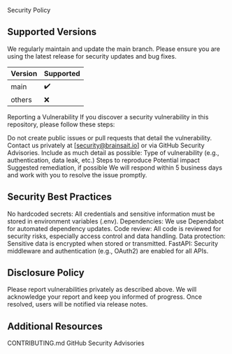 Security Policy
## Supported Versions
We regularly maintain and update the main branch. Please ensure you are using the latest release for security updates and bug fixes.

| Version | Supported |
| ------- | --------- |
| main    | ✔️        |
| others  | ❌        |
Reporting a Vulnerability
If you discover a security vulnerability in this repository, please follow these steps:

Do not create public issues or pull requests that detail the vulnerability.
Contact us privately at [security@brainsait.io] or via GitHub Security Advisories.
Include as much detail as possible:
Type of vulnerability (e.g., authentication, data leak, etc.)
Steps to reproduce
Potential impact
Suggested remediation, if possible
We will respond within 5 business days and work with you to resolve the issue promptly.

## Security Best Practices
No hardcoded secrets: All credentials and sensitive information must be stored in environment variables (.env).
Dependencies: We use Dependabot for automated dependency updates.
Code review: All code is reviewed for security risks, especially access control and data handling.
Data protection: Sensitive data is encrypted when stored or transmitted.
FastAPI: Security middleware and authentication (e.g., OAuth2) are enabled for all APIs.
## Disclosure Policy
Please report vulnerabilities privately as described above.
We will acknowledge your report and keep you informed of progress.
Once resolved, users will be notified via release notes.
## Additional Resources
CONTRIBUTING.md
GitHub Security Advisories
